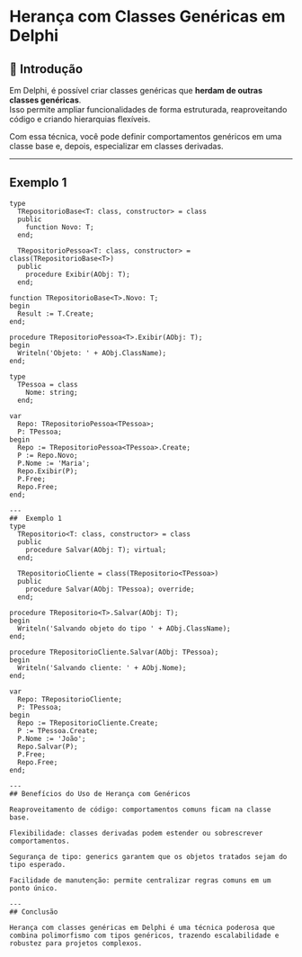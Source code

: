 # Herança com Classes Genéricas em Delphi

## 📌 Introdução

Em Delphi, é possível criar classes genéricas que **herdam de outras classes genéricas**.  
Isso permite ampliar funcionalidades de forma estruturada, reaproveitando código e criando hierarquias flexíveis.

Com essa técnica, você pode definir comportamentos genéricos em uma classe base e, depois, especializar em classes derivadas.

---

##  Exemplo 1 

```delphi
type
  TRepositorioBase<T: class, constructor> = class
  public
    function Novo: T;
  end;

  TRepositorioPessoa<T: class, constructor> = class(TRepositorioBase<T>)
  public
    procedure Exibir(AObj: T);
  end;

function TRepositorioBase<T>.Novo: T;
begin
  Result := T.Create;
end;

procedure TRepositorioPessoa<T>.Exibir(AObj: T);
begin
  Writeln('Objeto: ' + AObj.ClassName);
end;

type
  TPessoa = class
    Nome: string;
  end;

var
  Repo: TRepositorioPessoa<TPessoa>;
  P: TPessoa;
begin
  Repo := TRepositorioPessoa<TPessoa>.Create;
  P := Repo.Novo;
  P.Nome := 'Maria';
  Repo.Exibir(P);
  P.Free;
  Repo.Free;
end;

---
##  Exemplo 1 
type
  TRepositorio<T: class, constructor> = class
  public
    procedure Salvar(AObj: T); virtual;
  end;

  TRepositorioCliente = class(TRepositorio<TPessoa>)
  public
    procedure Salvar(AObj: TPessoa); override;
  end;

procedure TRepositorio<T>.Salvar(AObj: T);
begin
  Writeln('Salvando objeto do tipo ' + AObj.ClassName);
end;

procedure TRepositorioCliente.Salvar(AObj: TPessoa);
begin
  Writeln('Salvando cliente: ' + AObj.Nome);
end;

var
  Repo: TRepositorioCliente;
  P: TPessoa;
begin
  Repo := TRepositorioCliente.Create;
  P := TPessoa.Create;
  P.Nome := 'João';
  Repo.Salvar(P);
  P.Free;
  Repo.Free;
end;

---
## Benefícios do Uso de Herança com Genéricos

Reaproveitamento de código: comportamentos comuns ficam na classe base.

Flexibilidade: classes derivadas podem estender ou sobrescrever comportamentos.

Segurança de tipo: generics garantem que os objetos tratados sejam do tipo esperado.

Facilidade de manutenção: permite centralizar regras comuns em um ponto único.

---
## Conclusão

Herança com classes genéricas em Delphi é uma técnica poderosa que combina polimorfismo com tipos genéricos, trazendo escalabilidade e robustez para projetos complexos.
